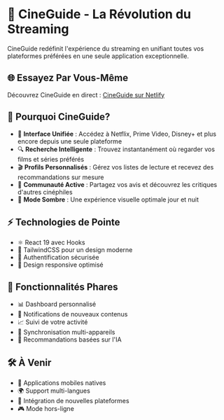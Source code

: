 # 🎥 CineGuide - La Révolution du Streaming

CineGuide redéfinit l'expérience du streaming en unifiant toutes vos plateformes préférées en une seule application exceptionnelle.

## 🌐 Essayez Par Vous-Même

Découvrez CineGuide en direct : [CineGuide sur Netlify](https://cineguidecda.netlify.app/)

## 🚀 Pourquoi CineGuide?

- 🎯 **Interface Unifiée** : Accédez à Netflix, Prime Video, Disney+ et plus encore depuis une seule plateforme
- 🔍 **Recherche Intelligente** : Trouvez instantanément où regarder vos films et séries préférés
- 🎬 **Profils Personnalisés** : Gérez vos listes de lecture et recevez des recommandations sur mesure
- 💬 **Communauté Active** : Partagez vos avis et découvrez les critiques d'autres cinéphiles
- 🌙 **Mode Sombre** : Une expérience visuelle optimale jour et nuit

## ⚡ Technologies de Pointe

- ⚛️ React 19 avec Hooks
- 🎨 TailwindCSS pour un design moderne
- 🔐 Authentification sécurisée
- 📱 Design responsive optimisé

## 🎯 Fonctionnalités Phares

- 📊 Dashboard personnalisé
- 🔔 Notifications de nouveaux contenus
- 📈 Suivi de votre activité
- 🔄 Synchronisation multi-appareils
- 🎯 Recommandations basées sur l'IA

## 🛠️ À Venir

- 📱 Applications mobiles natives
- 🌍 Support multi-langues
- 🤝 Intégration de nouvelles plateformes
- 🎮 Mode hors-ligne
